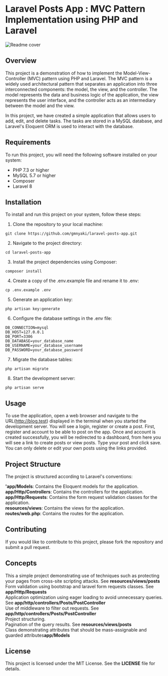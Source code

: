 # Laravel Posts App : MVC Pattern Implementation using PHP and Laravel 

![Readme cover](https://user-images.githubusercontent.com/25588619/223936736-69822b57-2b8b-4a73-80b4-05208ca9b0c6.JPG)


## Overview 
This project is a demonstration of how to implement the Model-View-Controller (MVC) pattern using PHP and Laravel. The MVC pattern is a widely used architectural pattern that separates an application into three interconnected components: the model, the view, and the controller. The model represents the data and business logic of the application, the view represents the user interface, and the controller acts as an intermediary between the model and the view.

In this project, we have created a simple application that allows users to add, edit, and delete tasks. The tasks are stored in a MySQL database, and Laravel's Eloquent ORM is used to interact with the database.

## Requirements

To run this project, you will need the following software installed on your system:

- PHP 7.3 or higher
- MySQL 5.7 or higher
- Composer
- Laravel 8

## Installation
To install and run this project on your system, follow these steps:

1. Clone the repository to your local machine:
```
git clone https://github.com/gmnyaki/laravel-posts-app.git 

```
2. Navigate to the project directory:
```
cd laravel-posts-app

```
3. Install the project dependencies using Composer:

```
composer install

```
4. Create a copy of the .env.example file and rename it to .env:
```
cp .env.example .env

```
5. Generate an application key:
```
php artisan key:generate
```
6. Configure the database settings in the .env file:
```
DB_CONNECTION=mysql
DB_HOST=127.0.0.1
DB_PORT=3306
DB_DATABASE=your_database_name
DB_USERNAME=your_database_username
DB_PASSWORD=your_database_password
```
7. Migrate the database tables:
```
php artisan migrate
```
8. Start the development server:
```
php artisan serve
```
## Usage
To use the application, open a web browser and navigate to the URL(http://blog.test) displayed in the terminal when you started the development server. You will see a login, register or create a post. First, register and account to be able to post on the app. Once and account is created successfully, you will be redirected to a dashboard, from here you will see a link to create posts or view posts. Type your post and click save. You can only delete or edit your own posts using the links provided.
## Project Structure
The project is structured according to Laravel's conventions: 

**'app/Models**: Contains the Eloquent models for the application.  
**app/Http/Controllers**: Contains the controllers for the application.  
**app/Http/Requests**: Contains the form request validation classes for the application.  
**resources/views**: Contains the views for the application.  
**routes/web.php**: Contains the routes for the application.

## Contributing  
If you would like to contribute to this project, please fork the repository and submit a pull request.

## Concepts
This a simple project demonstrating use of techniques such as protecting your pages from cross-site scripting attacks. See **resources/views/posts**    
Form validation using bootstrap and laravel form requests classes. See **app/Http/Requests**    
Application optimization using eager loading to avoid unnecessary queries. See **app/http/controllers/Posts/PostController**  
Use of middleware to filter out requests. See **app/http/controllers/Posts/PostController**  
Project structuring.  
Pagination of the query results. See **resources/views/posts**  
Class demonstrating attributes that should be mass-assignable and guarded attributes**app/Models**  


## License

This project is licensed under the MIT License. See the **LICENSE** file for details.
